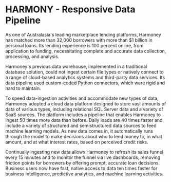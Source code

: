 # HARMONY - Responsive Data Pipeline

As one of Australasia's leading marketplace lending platforms, Harmoney has matched more than 32,000 borrowers with more than $1 billion in personal loans. Its lending experience is 100 percent online, from application to funding, necessitating complete and accurate data collection, processing, and analysis. 

Harmoney's previous data warehouse, implemented in a traditional database solution, could not ingest certain file types or natively connect to a range of cloud-based analytics systems and third-party data services. Its data pipeline used custom-coded Python connectors, which were rigid and hard to maintain. 

To speed data-ingestion activities and accommodate new types of data, Harmoney adopted a cloud data platform designed to store vast amounts of data of various types, including relational SQL Server data and a variety of SaaS sources. The platform includes a pipeline that enables Harmoney to ingest 50 times more data than before. Daily loads are 40 times faster and include a variety of structured and semistructured data sources to feed machine learning models. As new data comes in, it automatically runs through the model to make decisions about who to lend money to, in what amount, and at what interest rates, based on perceived credit risks.

Continually ingesting new data allows Harmoney to refresh its sales funnel every 15 minutes and to monitor the funnel via live dashboards, removing friction points for borrowers by offering prompt, accurate loan decisions. Business users now have fast, native access to data ten times faster for business intelligence, predictive analytics, and machine learning activities.
